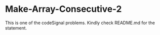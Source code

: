 # Make-Array-Consecutive-2
This is one of the codeSignal problems. Kindly check README.md for the statement.
